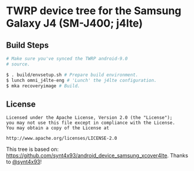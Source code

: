 # TWRP device tree for the Samsung Galaxy J4 (SM-J400; j4lte)

## Build Steps

```bash
# Make sure you've synced the TWRP android-9.0
# source.

$ . build/envsetup.sh # Prepare build environment.
$ lunch omni_j4lte-eng # 'Lunch' the j4lte configuration.
$ mka recoveryimage # Build.
```

## License

```
Licensed under the Apache License, Version 2.0 (the "License");
you may not use this file except in compliance with the License.
You may obtain a copy of the License at

http://www.apache.org/licenses/LICENSE-2.0
```

This tree is based on: https://github.com/synt4x93/android_device_samsung_xcover4lte. Thanks to [@synt4x93](https://github.com/synt4x93)!

